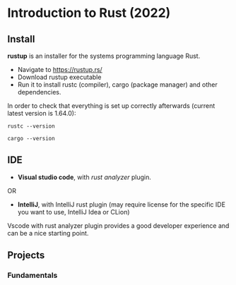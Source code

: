 # Introduction to Rust (2022)

## Install

**rustup** is an installer for the systems programming language Rust. 

- Navigate to <https://rustup.rs/>
- Download rustup executable
- Run it to install rustc (compiler), cargo (package manager) and other dependencies.

In order to check that everything is set up correctly afterwards (current latest version is 1.64.0):

``rustc --version``

``cargo --version``

## IDE

- **Visual studio code**, with *rust analyzer* plugin.

OR

- **IntelliJ**, with IntelliJ rust plugin (may require license for the specific IDE you want to use, IntelliJ Idea or CLion)

Vscode with rust analyzer plugin provides a good developer experience and can be a nice starting point.

## Projects

### Fundamentals




